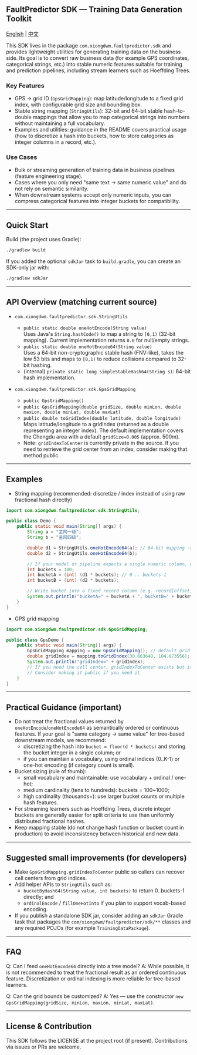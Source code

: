 ## FaultPredictor SDK — Training Data Generation Toolkit
[English](README-SDK.en.md) | [中文](README-SDK.md)

This SDK lives in the package `com.xiongdwm.faultpredictor.sdk` and provides lightweight utilities for generating training data on the business side. Its goal is to convert raw business data (for example GPS coordinates, categorical strings, etc.) into stable numeric features suitable for training and prediction pipelines, including stream learners such as Hoeffding Trees.

### Key Features
- GPS → grid ID (`GpsGridMapping`): map latitude/longitude to a fixed grid index, with configurable grid size and bounding box.
- Stable string mapping (`StringUtils`): 32-bit and 64-bit stable hash-to-double mappings that allow you to map categorical strings into numbers without maintaining a full vocabulary.
- Examples and utilities: guidance in the README covers practical usage (how to discretize a hash into buckets, how to store categories as integer columns in a record, etc.).

### Use Cases
- Bulk or streaming generation of training data in business pipelines (feature engineering stage).
- Cases where you only need "same text → same numeric value" and do not rely on semantic similarity.
- When downstream systems accept only numeric inputs, you can compress categorical features into integer buckets for compatibility.

---

## Quick Start

Build (the project uses Gradle):
```bash
./gradlew build
```

If you added the optional `sdkJar` task to `build.gradle`, you can create an SDK-only jar with:
```bash
./gradlew sdkJar
```

---

## API Overview (matching current source)

- `com.xiongdwm.faultpredictor.sdk.StringUtils`
  - `public static double oneHotEncode(String value)`  
    Uses Java's `String.hashCode()` to map a string to `[0,1)` (32-bit mapping). Current implementation returns `0.0` for null/empty strings.
  - `public static double oneHotEncode64(String value)`  
    Uses a 64-bit non-cryptographic stable hash (FNV-like), takes the low 53 bits and maps to `[0,1)` to reduce collisions compared to 32-bit hashing.
  - (internal) `private static long simpleStableHash64(String s)`: 64-bit hash implementation.

- `com.xiongdwm.faultpredictor.sdk.GpsGridMapping`
  - `public GpsGridMapping()`
  - `public GpsGridMapping(double gridSize, double minLon, double maxLon, double minLat, double maxLat)`
  - `public double toGridIndex(double latitude, double longitude)`
    Maps latitude/longitude to a gridIndex (returned as a double representing an integer index). The default implementation covers the Chengdu area with a default `gridSize=0.005` (approx. 500m).
  - Note: `gridIndexToCenter` is currently private in the source. If you need to retrieve the grid center from an index, consider making that method public.

---

## Examples

- String mapping (recommended: discretize / index instead of using raw fractional hash directly)
```java
import com.xiongdwm.faultpredictor.sdk.StringUtils;

public class Demo {
    public static void main(String[] args) {
        String a = "主网一级";
        String b = "主网四级";

        double d1 = StringUtils.oneHotEncode64(a); // 64-bit mapping -> [0,1)
        double d2 = StringUtils.oneHotEncode64(b);

        // If your model or pipeline expects a single numeric column, discretize into buckets
        int buckets = 100;
        int bucketA = (int) (d1 * buckets); // 0 .. buckets-1
        int bucketB = (int) (d2 * buckets);

        // Write bucket into a fixed record column (e.g. record[offset] = bucketA)
        System.out.println("bucketA=" + bucketA + ", bucketB=" + bucketB);
    }
}
```

- GPS grid mapping
```java
import com.xiongdwm.faultpredictor.sdk.GpsGridMapping;

public class GpsDemo {
    public static void main(String[] args) {
        GpsGridMapping mapping = new GpsGridMapping(); // default grid size and bounds
        double gridIndex = mapping.toGridIndex(30.663648, 104.073556);
        System.out.println("gridIndex=" + gridIndex);
        // If you need the cell center, gridIndexToCenter exists but is currently private.
        // Consider making it public if you need it.
    }
}
```

---

## Practical Guidance (important)
- Do not treat the fractional values returned by `oneHotEncode`/`oneHotEncode64` as semantically ordered or continuous features. If your goal is "same category -> same value" for tree-based downstream models, we recommend:
  - discretizing the hash into `bucket = floor(d * buckets)` and storing the bucket integer in a single column; or
  - if you can maintain a vocabulary, using ordinal indices (0..K-1) or one-hot encoding (if category count is small).
- Bucket sizing (rule of thumb):
  - small vocabulary and maintainable: use vocabulary + ordinal / one-hot;
  - medium cardinality (tens to hundreds): buckets = 100~1000;
  - high cardinality (thousands+): use larger bucket counts or multiple hash features.
- For streaming learners such as Hoeffding Trees, discrete integer buckets are generally easier for split criteria to use than uniformly distributed fractional hashes.
- Keep mapping stable (do not change hash function or bucket count in production) to avoid inconsistency between historical and new data.

---

## Suggested small improvements (for developers)
- Make `GpsGridMapping.gridIndexToCenter` public so callers can recover cell centers from grid indices.
- Add helper APIs to `StringUtils` such as:
  - `bucketByHash64(String value, int buckets)` to return 0..buckets-1 directly; and
  - `ordinalEncode` / `fillOneHotInto` if you plan to support vocab-based encoding.
- If you publish a standalone SDK jar, consider adding an `sdkJar` Gradle task that packages the `com/xiongdwm/faultpredictor/sdk/**` classes and any required POJOs (for example `TrainingDataPackage`).

---

## FAQ
Q: Can I feed `oneHotEncode64` directly into a tree model?
A: While possible, it is not recommended to treat the fractional result as an ordered continuous feature. Discretization or ordinal indexing is more reliable for tree-based learners.

Q: Can the grid bounds be customized?
A: Yes — use the constructor `new GpsGridMapping(gridSize, minLon, maxLon, minLat, maxLat)`.

---

## License & Contribution
This SDK follows the LICENSE at the project root (if present). Contributions via issues or PRs are welcome.
